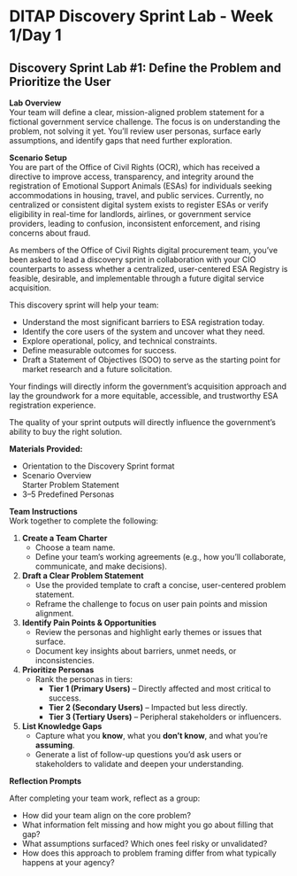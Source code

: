 # DITAP Discovery Sprint Lab \- Week 1/Day 1

## Discovery Sprint Lab \#1: Define the Problem and Prioritize the User

**Lab Overview**   
Your team will define a clear, mission-aligned problem statement for a fictional government service challenge. The focus is on understanding the problem, not solving it yet. You’ll review user personas, surface early assumptions, and identify gaps that need further exploration.

**Scenario Setup**  
You are part of the Office of Civil Rights (OCR), which has received a directive to improve access, transparency, and integrity around the registration of Emotional Support Animals (ESAs) for individuals seeking accommodations in housing, travel, and public services. Currently, no centralized or consistent digital system exists to register ESAs or verify eligibility in real-time for landlords, airlines, or government service providers, leading to confusion, inconsistent enforcement, and rising concerns about fraud.

As members of the Office of Civil Rights digital procurement team, you’ve been asked to lead a discovery sprint in collaboration with your CIO counterparts to assess whether a centralized, user-centered ESA Registry is feasible, desirable, and implementable through a future digital service acquisition.

This discovery sprint will help your team:
* Understand the most significant barriers to ESA registration today.  
* Identify the core users of the system and uncover what they need. 
* Explore operational, policy, and technical constraints.  
* Define measurable outcomes for success.  
* Draft a Statement of Objectives (SOO) to serve as the starting point for market research and a future solicitation.

Your findings will directly inform the government’s acquisition approach and lay the groundwork for a more equitable, accessible, and trustworthy ESA registration experience.

The quality of your sprint outputs will directly influence the government’s ability to buy the right solution.

**Materials Provided:** 

* Orientation to the Discovery Sprint format  
* Scenario Overview  
  Starter Problem Statement  
* 3–5 Predefined Personas

**Team Instructions**  
 Work together to complete the following:
 1. **Create a Team Charter**
    * Choose a team name.  
    * Define your team’s working agreements (e.g., how you’ll collaborate, communicate, and make decisions).
2. **Draft a Clear Problem Statement**
    * Use the provided template to craft a concise, user-centered problem statement.  
    * Reframe the challenge to focus on user pain points and mission alignment.
3. **Identify Pain Points & Opportunities**
    * Review the personas and highlight early themes or issues that surface.  
    * Document key insights about barriers, unmet needs, or inconsistencies.
4. **Prioritize Personas**
    * Rank the personas in tiers:  
         * **Tier 1 (Primary Users)** – Directly affected and most critical to success.  
         * **Tier 2 (Secondary Users)** – Impacted but less directly.  
         * **Tier 3 (Tertiary Users)** – Peripheral stakeholders or influencers.
5. **List Knowledge Gaps**
    * Capture what you **know**, what you **don’t know**, and what you’re **assuming**.  
    * Generate a list of follow-up questions you’d ask users or stakeholders to validate and deepen your understanding.

**Reflection Prompts**

After completing your team work, reflect as a group:
* How did your team align on the core problem?  
* What information felt missing and how might you go about filling that gap?  
* What assumptions surfaced? Which ones feel risky or unvalidated?  
* How does this approach to problem framing differ from what typically happens at your agency?


